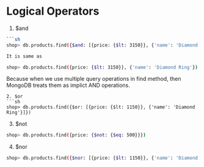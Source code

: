# Logical Operators

1. $and
```sh
```sh
shop> db.products.find({$and: [{price: {$lt: 3150}}, {'name': 'Diamond Ring'}]})

It is same as

shop> db.products.find({price: {$lt: 3150}}, {'name': 'Diamond Ring'})
```
Because when we use multiple query operations in find method, then MongoDB treats them as implict AND operations.

```
2. $or
```sh
shop> db.products.find({$or: [{price: {$lt: 1150}}, {'name': 'Diamond Ring'}]})
```
3. $not
```sh
shop> db.products.find({price: {$not: {$eq: 500}}})
```

4. $nor
```sh
shop> db.products.find({$nor: [{price: {$lt: 1150}}, {'name': 'Diamond Ring'}]})
```

